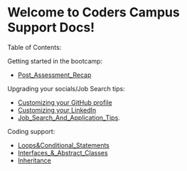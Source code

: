 # Welcome to Coders Campus Support Docs!

Table of Contents:

Getting started in the bootcamp:
- [Post_Assessment_Recap](POST_ASSESSMENT_RECAP.md)

Upgrading your socials/Job Search tips:
- [Customizing your GitHub profile](CUSTOMIZING_YOUR_GIT_PROFILE.md)
- [Customizing your LinkedIn](OPTIMIZING_YOUR_LINKED_IN.md)
- [Job_Search_And_Application_Tips](HOW_TO_APPLY_FOR_A_JOB.md).

Coding support:
- [Loops&Conditional_Statements](LOOPS_&_CONDITIONAL_STATEMENTS.md)
- [Interfaces_&_Abstract_Classes](INTERFACES_ABSTRACT_CLASSES.md)
- [Inheritance](INHERITANCE.md)
